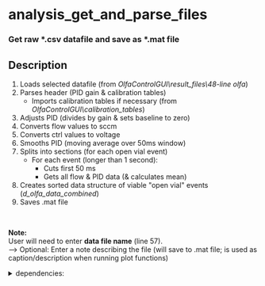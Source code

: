# analysis_get_and_parse_files

### Get raw *.csv datafile and save as *.mat file

## Description

<!--** add where it gets the file from and where it saves it to-->

1. Loads selected datafile (from *OlfaControlGUI\result_files\48-line olfa*)
2. Parses header (PID gain & calibration tables)
	- Imports calibration tables if necessary (from *OlfaControlGUI\calibration_tables*)
3. Adjusts PID (divides by gain & sets baseline to zero)
4. Converts flow values to sccm
5. Converts ctrl values to voltage
6. Smooths PID (moving average over 50ms window)
7. Splits into sections (for each open vial event)
	- For each event (longer than 1 second):
		- Cuts first 50 ms
		- Gets all flow & PID data (& calculates mean)
8. Creates sorted data structure of viable "open vial" events (*d_olfa_data_combined*)
8. Saves .mat file  
<br>

**Note:**  
User will need to enter **data file name** (line 57).  
--> Optional: Enter a note describing the file (will save to .mat file; is used as caption/description when running plot functions)
<br>

<details>
<summary>dependencies:</summary>

- get_section_data
- import_cal_table
- import_datafile
- int_to_SCCM
</details>
<br>
<br>
